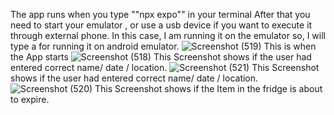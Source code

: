 The app runs when you type ""npx expo"" in your terminal
After that you need to start your emulator , or use a usb device if you want to execute it through external phone.
In this case, I am running it on the emulator so, I will type a for running it on android emulator.
![Screenshot (519)](https://github.com/lakhanpalore/Fridge_Buddy/assets/51815393/68eb934e-80ef-4862-850c-8d605b12931c)
This is when the App starts
![Screenshot (518)](https://github.com/lakhanpalore/Fridge_Buddy/assets/51815393/bf36fa45-e157-4ca9-9beb-00443397f30d)
This Screenshot shows if the user had entered correct name/ date / location.
![Screenshot (521)](https://github.com/lakhanpalore/Fridge_Buddy/assets/51815393/c8c02958-38f9-4834-802c-da980f8de1a5)
This Screenshot shows if the user had entered correct name/ date / location.
![Screenshot (520)](https://github.com/lakhanpalore/Fridge_Buddy/assets/51815393/ba88c9e9-da37-4d71-80f2-bb81578a4308)
This Screenshot shows if the Item in the fridge is about to expire.
